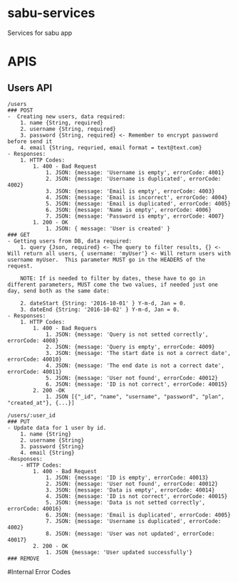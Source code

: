 # sabu-services
Services for sabu app

# APIS
## Users API
 	/users
 	### POST
 	-  Creating new users, data required:
 		1. name {String, required}
 		2. username {String, required}
 		3. password {String, required} <- Remember to encrypt password before send it
 		4. email {String, requried, email format = text@text.com}
	- Responses:
		1. HTTP Codes:
			1. 400 - Bad Request
				1. JSON: {message: 'Username is empty', errorCode: 4001}
				2. JSON: {message: 'Username is duplicated', errorCode: 4002}
				3. JSON: {message: 'Email is empty', errorCode: 4003}
				4. JSON: {message: 'Email is incorrect', errorCode: 4004}
				5. JSON: {message: 'Email is duplicated', errorCode: 4005}
				6. JSON: {message: 'Name is empty', errorCode: 4006}
				7. JSON: {message: 'Password is empty', errorCode: 4007}
			1. 200 - OK
				1. JSON: { message: 'User is created' }
	### GET
	- Getting users from DB, data required:
		1. query {Json, required} <- The query to filter results, {} <- Will return all users, { username: 'myUser'} <- Will return users with username myUser.  This parameter MUST go in the HEADERS of the request.

		NOTE: If is needed to filter by dates, these have to go in different parameters, MUST come the two values, if needed just one day, send both as the same date:

		2. dateStart {String: '2016-10-01' } Y-m-d, Jan = 0.
		3. dateEnd {String: '2016-10-02' } Y-m-d, Jan = 0.
	- Responses:
		1. HTTP Codes:
			1. 400 - Bad Requers
				1. JSON: {message: 'Query is not setted correctly', errorCode: 4008}
				2. JSON: {message: 'Query is empty', errorCode: 4009}
				3. JSON: {message: 'The start date is not a correct date', errorCode: 40010}
				4. JSON: {message: 'The end date is not a correct date', errorCode: 40011}
				5. JSON: {message: 'User not found', errorCode: 40012}
				6. JSON: {message: 'ID is not correct', errorCode: 40015}
			2. 200 -OK
				1. JSON [{"_id", "name", "username", "password", "plan", "created_at"}, {...}]

	/users/:user_id
	### PUT
	- Update data for 1 user by id.
		1. name {String}
		2. username {String}
		3. password {String}
		4. email {String}
	-Responses:
		- HTTP Codes:
			1. 400 - Bad Request
				1. JSON: {message: 'ID is empty', errorCode: 40013}
				2. JSON: {message: 'User not found', errorCode: 40012}
				3. JSON: {message: 'Data is empty', errorCode: 40014}
				4. JSON: {message: 'ID is not correct', errorCode: 40015}
				5. JSON: {message: 'Data is not setted correctly', errorCode: 40016}
				6. JSON: {message: 'Email is duplicated', errorCode: 4005}
				7. JSON: {message: 'Username is duplicated', errorCode: 4002}
				8. JSON: {message: 'User was not updated', errorCode: 40017}
			2. 200 - OK
				1. JSON {message: 'User updated successfully'}
	### REMOVE

#Internal Error Codes